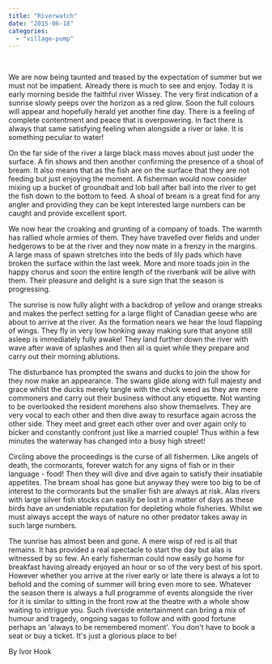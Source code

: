 ```yaml
---
title: "Riverwatch"
date: "2015-06-18"
categories: 
  - "village-pump"
---
```


 

We are now being taunted and teased by the expectation of summer but we must not be impatient. Already there is much to see and enjoy. Today it is early morning beside the faithful river Wissey. The very first indication of a sunrise slowly peeps over the horizon as a red glow. Soon the full colours will appear and hopefully herald yet another fine day. There is a feeling of complete contentment and peace that is overpowering. In fact there is always that same satisfying feeling when alongside a river or lake. It is something peculiar to water!

On the far side of the river a large black mass moves about just under the surface. A fin shows and then another confirming the presence of a shoal of bream. It also means that as the fish are on the surface that they are not feeding but just enjoying the moment. A fisherman would now consider mixing up a bucket of groundbait and lob ball after ball into the river to get the fish down to the bottom to feed. A shoal of bream is a great find for any angler and providing they can be kept interested large numbers can be caught and provide excellent sport.

We now hear the croaking and grunting of a company of toads. The warmth has rallied whole armies of them. They have travelled over fields and under hedgerows to be at the river and they now mate in a frenzy in the margins. A large mass of spawn stretches into the beds of lily pads which have broken the surface within the last week. More and more toads join in the happy chorus and soon the entire length of the riverbank will be alive with them. Their pleasure and delight is a sure sign that the season is progressing.

The sunrise is now fully alight with a backdrop of yellow and orange streaks and makes the perfect setting for a large flight of Canadian geese who are about to arrive at the river. As the formation nears we hear the loud flapping of wings. They fly in very low honking away making sure that anyone still asleep is immediately fully awake! They land further down the river with wave after wave of splashes and then all is quiet while they prepare and carry out their morning ablutions.

The disturbance has prompted the swans and ducks to join the show for they now make an appearance. The swans glide along with full majesty and grace whilst the ducks merely tangle with the chick weed as they are mere commoners and carry out their business without any etiquette. Not wanting to be overlooked the resident morehens also show themselves. They are very vocal to each other and then dive away to resurface again across the other side. They meet and greet each other over and over again only to bicker and constantly confront just like a married couple! Thus within a few minutes the waterway has changed into a busy high street!

Circling above the proceedings is the curse of all fishermen. Like angels of death, the cormorants, forever watch for any signs of fish or in their language - food! Then they will dive and dive again to satisfy their insatiable appetites. The bream shoal has gone but anyway they were too big to be of interest to the cormorants but the smaller fish are always at risk. Alas rivers with large silver fish stocks can easily be lost in a matter of days as these birds have an undeniable reputation for depleting whole fisheries. Whilst we must always accept the ways of nature no other predator takes away in such large numbers.

The sunrise has almost been and gone. A mere wisp of red is all that remains. It has provided a real spectacle to start the day but alas is witnessed by so few. An early fisherman could now easily go home for breakfast having already enjoyed an hour or so of the very best of his sport. However whether you arrive at the river early or late there is always a lot to behold and the coming of summer will bring even more to see. Whatever the season there is always a full programme of events alongside the river for it is similar to sitting in the front row at the theatre with a whole show waiting to intrigue you. Such riverside entertainment can bring a mix of humour and tragedy, ongoing sagas to follow and with good fortune perhaps an 'always to be remembered moment'. You don't have to book a seat or buy a ticket. It's just a glorious place to be!

By Ivor Hook

